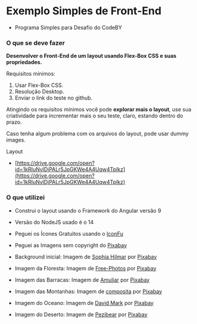 # Exemplo Simples de Front-End

* Programa Simples para Desafio do CodeBY

### O que se deve fazer

**Desenvolver o Front-End de um layout usando Flex-Box CSS e suas propriedades.**

Requisitos mínimos:

1. Usar Flex-Box CSS.
2. Resolução Desktop.
3. Enviar o link do teste no github.

Atingindo os requisitos mínimos você pode **explorar mais o layout**, use sua criatividade para incrementar mais o seu teste, claro, estando dentro do prazo.

Caso tenha algum problema com os arquivos do layout, pode usar dummy images.

Layout

- [https://drive.google.com/open?id=1kRIuNvlDjPALr5JpGKWe4A4Uqw4Tplkz](https://drive.google.com/open?id=1kRIuNvlDjPALr5JpGKWe4A4Uqw4Tplkz)

### O que utilizei

* Construi o layout usando o Framework do Angular versão 9
* Versão do NodeJS usado é o 14
* Peguei os Ícones Gratuitos usando o [IconFu](https://www.iconfu.com/)

* Peguei as Imagens sem copyright do [Pixabay](https://pixabay.com/pt/photos/castelo-de-stirling-esc%C3%B3cia-stirling-202103/)

* Background inicial: Imagem de <a href="https://pixabay.com/pt/users/shilmar-73994/?utm_source=link-attribution&amp;utm_medium=referral&amp;utm_campaign=image&amp;utm_content=202103">Sophia Hilmar</a> por <a href="https://pixabay.com/pt/?utm_source=link-attribution&amp;utm_medium=referral&amp;utm_campaign=image&amp;utm_content=202103">Pixabay</a>

* Imagem da Floresta: Imagem de <a href="https://pixabay.com/photos/?utm_source=link-attribution&amp;utm_medium=referral&amp;utm_campaign=image&amp;utm_content=931706">Free-Photos</a> por <a href="https://pixabay.com/pt/?utm_source=link-attribution&amp;utm_medium=referral&amp;utm_campaign=image&amp;utm_content=931706">Pixabay</a>

* Imagem das Barracas: Imagem de <a href="https://pixabay.com/pt/users/amuljar-4708212/?utm_source=link-attribution&amp;utm_medium=referral&amp;utm_campaign=image&amp;utm_content=2111885">Amuljar</a> por <a href="https://pixabay.com/pt/?utm_source=link-attribution&amp;utm_medium=referral&amp;utm_campaign=image&amp;utm_content=2111885">Pixabay</a>

* Imagem das Montanhas: Imagem de <a href="https://pixabay.com/pt/users/composita-4384506/?utm_source=link-attribution&amp;utm_medium=referral&amp;utm_campaign=image&amp;utm_content=2031539">composita</a> por <a href="https://pixabay.com/pt/?utm_source=link-attribution&amp;utm_medium=referral&amp;utm_campaign=image&amp;utm_content=2031539">Pixabay</a>

* Imagem do Oceano: Imagem de <a href="https://pixabay.com/pt/users/12019-12019/?utm_source=link-attribution&amp;utm_medium=referral&amp;utm_campaign=image&amp;utm_content=1751455">David Mark</a> por <a href="https://pixabay.com/pt/?utm_source=link-attribution&amp;utm_medium=referral&amp;utm_campaign=image&amp;utm_content=1751455">Pixabay</a>

* Imagem do Deserto: Imagem de <a href="https://pixabay.com/pt/users/pezibear-526143/?utm_source=link-attribution&amp;utm_medium=referral&amp;utm_campaign=image&amp;utm_content=790640">Pezibear</a> por <a href="https://pixabay.com/pt/?utm_source=link-attribution&amp;utm_medium=referral&amp;utm_campaign=image&amp;utm_content=790640">Pixabay</a>




